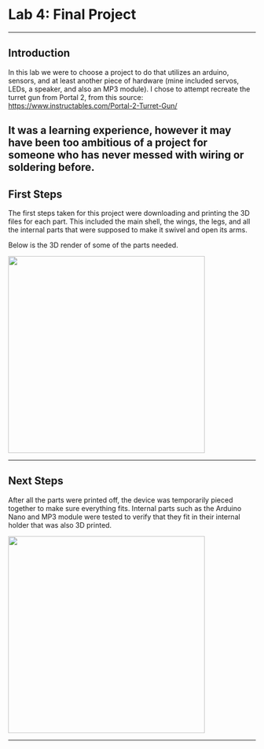# Lab 4: Final Project

---

## Introduction

In this lab we were to choose a project to do that utilizes an arduino, sensors, and at least another piece of hardware (mine included servos, LEDs, a speaker, and also an MP3 module). I chose to attempt recreate the turret gun from Portal 2, from this source: https://www.instructables.com/Portal-2-Turret-Gun/

It was a learning experience, however it may have been too ambitious of a project for someone who has never messed with wiring or soldering before.
---

## First Steps

The first steps taken for this project were downloading and printing the 3D files for each part. This included the main shell, the wings, the legs, and all the internal parts that were supposed to make it swivel and open its arms.

Below is the 3D render of some of the parts needed.

<img src="https://content.instructables.com/FEQ/JJEQ/JRGONKJ3/FEQJJEQJRGONKJ3.jpg" width="400" />

---

## Next Steps

After all the parts were printed off, the device was temporarily pieced together to make sure everything fits. Internal parts such as the Arduino Nano and MP3 module were tested to verify that they fit in their internal holder that was also 3D printed.


<img src="https://content.instructables.com/FEQ/JJEQ/JRGONKJ3/FEQJJEQJRGONKJ3.jpg" width="400" />

---
